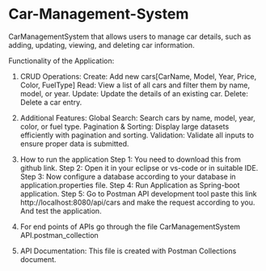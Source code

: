 # Car-Management-System
CarManagementSystem that allows users to manage car details, such as adding, updating, viewing, and deleting car information.

Functionality of the Application:

1. CRUD Operations:
Create: Add new cars[CarName, Model, Year, Price, Color, FuelType]
Read: View a list of all cars and filter them by name, model, or year.
Update: Update the details of an existing car.
Delete: Delete a car entry.

2. Additional Features:
Global Search: Search cars by name, model, year, color, or fuel type.
Pagination & Sorting: Display large datasets efficiently with pagination and
sorting.
Validation: Validate all inputs to ensure proper data is submitted.

3. How to run the application
Step 1: You need to download this from github link.
Step 2: Open it in your eclipse or vs-code or in suitable IDE.
Step 3: Now configure a database according to your database in application.properties  file.
Step 4: Run Application as Spring-boot application.
Step 5: Go to Postman API development tool paste this link http://localhost:8080/api/cars and make the request according to you. And test the application.

4. For end points of APIs go through the file CarManagementSystem API.postman_collection
5. API Documentation: This file is created with Postman Collections document.

